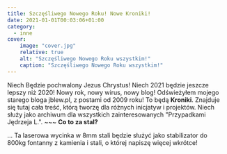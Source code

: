 ```yaml
---
title: Szczęśliwego Nowego Roku! Nowe Kroniki!
date: 2021-01-01T00:03:06+01:00
category:
  - inne
cover:
    image: "cover.jpg"
    relative: true
    alt: "Szczęśliwego Nowego Roku wszystkim!"
    caption: "Szczęśliwego Nowego Roku wszystkim!"
---
```


Niech Będzie pochwalony Jezus Chrystus! Niech 2021 będzie jeszcze lepszy niż 2020! Nowy rok, nowy wirus, nowy blog! Odświeżyłem mojego starego bloga jblew.pl, z postami od 2009 roku! To będą **Kroniki**. Znajduje się tutaj cała treść, którą tworzę dla różnych inicjatyw i projektów. Niech służy jako archiwum dla wszystkich zainteresowanych "Przypadkami Jędrzeja L.". ~~~ **Co to za stal?**<!--more-->

... Ta laserowa wycinka w 8mm stali będzie służyć jako stabilizator do 800kg fontanny z kamienia i stali, o której napiszę więcej wkrótce!
